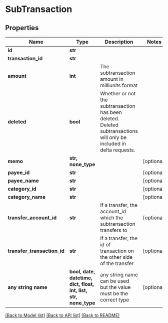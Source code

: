# SubTransaction


## Properties
Name | Type | Description | Notes
------------ | ------------- | ------------- | -------------
**id** | **str** |  | 
**transaction_id** | **str** |  | 
**amount** | **int** | The subtransaction amount in milliunits format | 
**deleted** | **bool** | Whether or not the subtransaction has been deleted.  Deleted subtransactions will only be included in delta requests. | 
**memo** | **str, none_type** |  | [optional] 
**payee_id** | **str** |  | [optional] 
**payee_name** | **str** |  | [optional] 
**category_id** | **str** |  | [optional] 
**category_name** | **str** |  | [optional] 
**transfer_account_id** | **str** | If a transfer, the account_id which the subtransaction transfers to | [optional] 
**transfer_transaction_id** | **str** | If a transfer, the id of transaction on the other side of the transfer | [optional] 
**any string name** | **bool, date, datetime, dict, float, int, list, str, none_type** | any string name can be used but the value must be the correct type | [optional]

[[Back to Model list]](../README.md#documentation-for-models) [[Back to API list]](../README.md#documentation-for-api-endpoints) [[Back to README]](../README.md)


